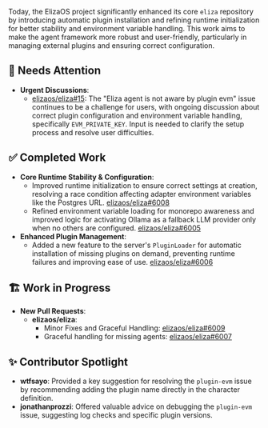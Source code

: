 Today, the ElizaOS project significantly enhanced its core `eliza` repository by introducing automatic plugin installation and refining runtime initialization for better stability and environment variable handling. This work aims to make the agent framework more robust and user-friendly, particularly in managing external plugins and ensuring correct configuration.

## 🚨 Needs Attention
- **Urgent Discussions**:
    - [elizaos/eliza#15](https://github.com/elizaos/eliza/issues/15): The "Eliza agent is not aware by plugin evm" issue continues to be a challenge for users, with ongoing discussion about correct plugin configuration and environment variable handling, specifically `EVM_PRIVATE_KEY`. Input is needed to clarify the setup process and resolve user difficulties.

## ✅ Completed Work
- **Core Runtime Stability & Configuration**:
    - Improved runtime initialization to ensure correct settings at creation, resolving a race condition affecting adapter environment variables like the Postgres URL. [elizaos/eliza#6008](https://github.com/elizaos/eliza/pull/6008)
    - Refined environment variable loading for monorepo awareness and improved logic for activating Ollama as a fallback LLM provider only when no others are configured. [elizaos/eliza#6005](https://github.com/elizaos/eliza/pull/6005)
- **Enhanced Plugin Management**:
    - Added a new feature to the server's `PluginLoader` for automatic installation of missing plugins on demand, preventing runtime failures and improving ease of use. [elizaos/eliza#6006](https://github.com/elizaos/eliza/pull/6006)

## 🏗️ Work in Progress
- **New Pull Requests**:
    - **elizaos/eliza**:
        - Minor Fixes and Graceful Handling: [elizaos/eliza#6009](https://github.com/elizaos/eliza/pull/6009)
        - Graceful handling for missing agents: [elizaos/eliza#6007](https://github.com/elizaos/eliza/pull/6007)

## ✨ Contributor Spotlight
- **wtfsayo**: Provided a key suggestion for resolving the `plugin-evm` issue by recommending adding the plugin name directly in the character definition.
- **jonathanprozzi**: Offered valuable advice on debugging the `plugin-evm` issue, suggesting log checks and specific plugin versions.